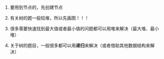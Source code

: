 1. 要用到节点的，先创建节点
2. 有关树的题一般较难，所以先画图！！！
3. 很多需要快速找到最大值或者最小值的问题都可以用堆来解决（最大堆、最小堆）

4. 关于树的题目，一般很多都可以用**递归**来解决（或者借助其他数据结构来解决）

